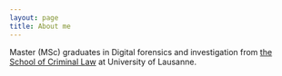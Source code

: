 ```yaml
---
layout: page
title: About me
---
```


Master (MSc) graduates in Digital forensics and investigation from [the School of Criminal Law](https://www.unil.ch/esc/fr/home.html) at University of Lausanne.
